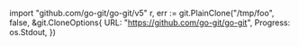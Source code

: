 import "github.com/go-git/go-git/v5" r, err := git.PlainClone("/tmp/foo", false, &git.CloneOptions{ URL: "https://github.com/go-git/go-git", Progress: os.Stdout, })
